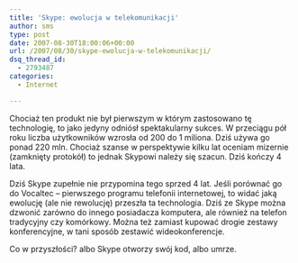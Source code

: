 ```yaml
---
title: 'Skype: ewolucja w telekomunikacji'
author: sms
type: post
date: 2007-08-30T18:00:06+00:00
url: /2007/08/30/skype-ewolucja-w-telekomunikacji/
dsq_thread_id:
  - 2793487
categories:
  - Internet

---
```

Chociaż ten produkt nie był pierwszym w którym zastosowano tę technologię, to jako jedyny odniósł spektakularny sukces. W przeciągu pół roku liczba użytkowników wzrosła od 200 do 1 miliona. Dziś używa go ponad 220 mln. Chociaż szanse w perspektywie kilku lat oceniam mizernie (zamknięty protokół) to jednak Skypowi należy się szacun. Dziś kończy 4 lata.<!--more-->

Dziś Skype zupełnie nie przypomina tego sprzed 4 lat. Jeśli porównać go do Vocaltec &#8211; pierwszego programu telefonii internetowej, to widać jaką ewolucję (ale nie rewolucję) przeszła ta technologia. Dziś ze Skype można dzwonić zarówno do innego posiadacza komputera, ale również na telefon tradycyjny czy komórkowy. Można też zamiast kupować drogie zestawy konferencyjne, w tani sposób zestawić wideokonferencje.

Co w przyszłości? albo Skype otworzy swój kod, albo umrze.